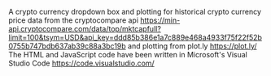 A crypto currency dropdown box and plotting for historical crypto currency price data from the cryptocompare api https://min-api.cryptocompare.com/data/top/mktcapfull?limit=100&tsym=USD&api_key=ddd85b386e1a7c889e468a4933f75f22f52b0755b747bdb637ab39c88a3bc19b and plotting from plot.ly https://plot.ly/ The HTML and JavaScript code have been written in Microsoft's Visual Studio Code https://code.visualstudio.com/   
